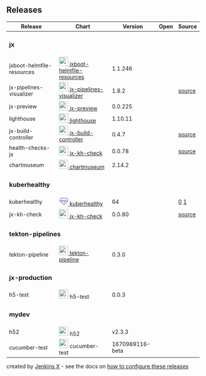 ## Releases


<table class="table">
  <thead>
    <tr>
      <th scope="col">Release</th>
      <th scope="col">Chart</th>
      <th scope="col">Version</th>
      <th scope="col">Open</th>
      <th scope="col">Source</th>
    </tr>
  </thead>
  <tbody>
    <tr>
		      <td colspan='5'><h3>jx</h3></td>
		    </tr>
	    <tr>
	      <td>jxboot-helmfile-resources</td>
	      <td title='A Helm chart for the resources for JX Boot'><a href='https://github.com/jenkins-x-charts/jxboot-helmfile-resources'> <img src='https://raw.githubusercontent.com/jenkins-x/jenkins-x-website/master/images/logo/jenkinsx-icon-color.svg' width='24px' height='24px'> jxboot-helmfile-resources</a></td>
	      <td>1.1.246</td>
	      <td></td>
	      <td></td>
	    </tr>
    <tr>
	      <td>jx-pipelines-visualizer</td>
	      <td title='Web UI for Jenkins X, with a clear goal - visualize the pipelines - and their logs.'><a href='https://github.com/jenkins-x/jx-pipelines-visualizer'> <img src='https://raw.githubusercontent.com/jenkins-x/jenkins-x-website/master/images/logo/jenkinsx-icon-color.svg' width='24px' height='24px'> jx-pipelines-visualizer</a></td>
	      <td>1.8.2</td>
	      <td></td>
	      <td><a href='https://github.com/jenkins-x/jx-pipelines-visualizer'>source</a></td>
	    </tr>
    <tr>
	      <td>jx-preview</td>
	      <td title='This chart installs the jx-preview CRD and garbagecollection job '><a href='https://github.com/jenkins-x-plugins/jx-preview'> <img src='https://raw.githubusercontent.com/jenkins-x/jenkins-x-website/master/images/logo/jenkinsx-icon-color.svg' width='24px' height='24px'> jx-preview</a></td>
	      <td>0.0.225</td>
	      <td></td>
	      <td></td>
	    </tr>
    <tr>
	      <td>lighthouse</td>
	      <td title='This chart bootstraps installation of [Lighthouse](https://github.com/jenkins-x/lighthouse). '><a href='https://github.com/jenkins-x/lighthouse'> <img src='https://raw.githubusercontent.com/jenkins-x/jenkins-x-website/master/images/logo/jenkinsx-icon-color.svg' width='24px' height='24px'> lighthouse</a></td>
	      <td>1.10.11</td>
	      <td></td>
	      <td></td>
	    </tr>
    <tr>
	      <td>jx-build-controller</td>
	      <td title='Jenkins X next gen cloud CI / CD platform for Kubernetes'><a href='https://jenkins-x.io/'> <img src='https://raw.githubusercontent.com/jenkins-x/jenkins-x-website/master/images/logo/jenkinsx-icon-color.svg' width='24px' height='24px'> jx-build-controller</a></td>
	      <td>0.4.7</td>
	      <td></td>
	      <td><a href='https://github.com/jenkins-x-plugins/jx-build-controller'>source</a></td>
	    </tr>
    <tr>
	      <td>health-checks-jx</td>
	      <td title='Jenkins X next gen cloud CI / CD platform for Kubernetes'><a href='https://jenkins-x.io/'> <img src='https://jenkins-x.github.io/jenkins-x-website/img/profile.png' width='24px' height='24px'> jx-kh-check</a></td>
	      <td>0.0.78</td>
	      <td></td>
	      <td><a href='https://github.com/jenkins-x-plugins/jx-kh-check'>source</a></td>
	    </tr>
    <tr>
	      <td>chartmuseum</td>
	      <td title='DEPRECATED Host your own Helm Chart Repository'><a href='https://github.com/helm/chartmuseum'> <img src='https://raw.githubusercontent.com/helm/chartmuseum/master/logo2.png' width='24px' height='24px'> chartmuseum</a></td>
	      <td>2.14.2</td>
	      <td></td>
	      <td></td>
	    </tr>
    <tr>
		      <td colspan='5'><h3>kuberhealthy</h3></td>
		    </tr>
	    <tr>
	      <td>kuberhealthy</td>
	      <td title='An operator for synthetic test and monitoring. Works great with Prometheus.'><a href='https://comcast.github.io/kuberhealthy/'> <img src='https://raw.githubusercontent.com/Comcast/kuberhealthy/master/images/logo-square.png' width='24px' height='24px'> kuberhealthy</a></td>
	      <td>64</td>
	      <td></td>
	      <td><a href='https://github.com/Comcast/kuberhealthy'>0</a> <a href='https://github.com/Comcast/kuberhealthy/tree/master/deploy/helm/kuberhealthy'>1</a> </td>
	    </tr>
    <tr>
	      <td>jx-kh-check</td>
	      <td title='Jenkins X next gen cloud CI / CD platform for Kubernetes'><a href='https://jenkins-x.io/'> <img src='https://raw.githubusercontent.com/jenkins-x/jenkins-x-website/master/images/logo/jenkinsx-icon-color.svg' width='24px' height='24px'> jx-kh-check</a></td>
	      <td>0.0.80</td>
	      <td></td>
	      <td><a href='https://github.com/jenkins-x-plugins/jx-kh-check'>source</a></td>
	    </tr>
    <tr>
		      <td colspan='5'><h3>tekton-pipelines</h3></td>
		    </tr>
	    <tr>
	      <td>tekton-pipeline</td>
	      <td title='A Helm chart for Tekton Pipelines'><a href='https://github.com/cdfoundation/tekton-helm-chart'> <img src='https://avatars2.githubusercontent.com/u/47602533' width='24px' height='24px'> tekton-pipeline</a></td>
	      <td>0.3.0</td>
	      <td></td>
	      <td></td>
	    </tr>
    <tr>
		      <td colspan='5'><h3>jx-production</h3></td>
		    </tr>
	    <tr>
	      <td>h5-test</td>
	      <td title='A Helm chart for Kubernetes'> <img src='https://raw.githubusercontent.com/cdfoundation/artwork/master/jenkinsx/icon/color/jenkinsx-icon-color.png' width='24px' height='24px'> h5-test</td>
	      <td>0.0.3</td>
	      <td></td>
	      <td></td>
	    </tr>
    <tr>
		      <td colspan='5'><h3>mydev</h3></td>
		    </tr>
	    <tr>
	      <td>h52</td>
	      <td title='A Helm chart for Kubernetes'> <img src='https://raw.githubusercontent.com/cdfoundation/artwork/master/jenkinsx/icon/color/jenkinsx-icon-color.png' width='24px' height='24px'> h52</td>
	      <td>v2.3.3</td>
	      <td></td>
	      <td></td>
	    </tr>
    <tr>
	      <td>cucumber-test</td>
	      <td title='A Helm chart for Kubernetes'> <img src='https://raw.githubusercontent.com/cdfoundation/artwork/master/jenkinsx/icon/color/jenkinsx-icon-color.png' width='24px' height='24px'> cucumber-test</td>
	      <td>1670989116-beta</td>
	      <td></td>
	      <td></td>
	    </tr>

  </tbody>
</table>

created by [Jenkins X](https://jenkins-x.io/) - see the docs on [how to configure these releases](https://jenkins-x.io/v3/develop/apps/)
